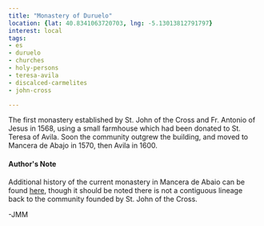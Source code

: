 ```yaml
---
title: "Monastery of Duruelo"
location: {lat: 40.8341063720703, lng: -5.13013812791797}
interest: local
tags:
- es
- duruelo
- churches
- holy-persons
- teresa-avila
- discalced-carmelites
- john-cross

---
```



The first monastery established by St. John of the Cross and Fr. Antonio of Jesus in 1568, using a small farmhouse which had been donated to St. Teresa of Avila.  Soon the community outgrew the building, and moved to Mancera de Abajo in 1570, then Avila in 1600.

#### Author's Note

Additional history of the current monastery in Mancera de Abaio can be found [here](https://salamancartvaldia.es/noticia/2023-03-02-la-vida-en-el-monasterio-de-mancera-de-abajo-es-ilusionante-porque-cada-hora-es-la-de-amar-a-dios-316830), though it should be noted there is not a contiguous lineage back to the community founded by St. John of the Cross.

-JMM




